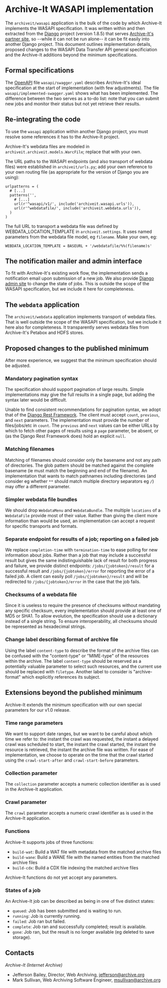 # Archive-It WASAPI implementation

The `archiveit/wasapi` application is the bulk of the code by which Archive-It implements the WASAPI specification.  It was written within and then extracted from the [Django](https://www.djangoproject.com/) project (version 1.8.5) that serves [Archive-It's partner site](https://partner.archive-it.org/), so --while it can not be run alone-- it can be fit easily into another Django project. This document outlines implementation details, proposed changes to the WASAPI Data Transfer API general specificiation and the Archive-It additions beyond the minimum specifications.


## Formal specifications

The [OpenAPI](https://www.openapis.org/) file `wasapi/swagger.yaml` describes Archive-It's ideal specification at the start of implementation (with few adjustments).  The file `wasapi/implemented-swagger.yaml` shows what has been implemented.  The difference between the two serves as a to-do list:  note that you can submit new jobs and monitor their status but not yet retrieve their results.


## Re-integrating the code

To use the `wasapi` application within another Django project, you must resolve some references it has to the Archive-It project.

Archive-It's webdata files are modeled in `archiveit.archiveit.models.WarcFile`; replace that with your own.

The URL paths to the WASAPI endpoints (and also transport of webdata files) were established in `archiveit/urls.py`; add your own reference to your own routing file (as appropriate for the version of Django you are using):

    urlpatterns = (
      # [...]
      patterns('',
        # [...]
        url(r'^wasapi/v1/', include('archiveit.wasapi.urls')),
        url(r'^webdatafile/', include('archiveit.webdata.urls')),
      )
    )

The full URL to transport a webdata file was defined by WEBDATA_LOCATION_TEMPLATE in `archiveit.settings`.  It uses named parameters from the webdata file model, eg `filename`.  Make your own, eg:

    WEBDATA_LOCATION_TEMPLATE = BASEURL + '/webdatafile/%%(filename)s'


## The notification mailer and admin interface

To fit with Archive-It's existing work flow, the implementation sends a notification email upon submission of a new job.  We also provide [Django admin site](https://docs.djangoproject.com/en/dev/ref/contrib/admin/) to change the state of jobs.  This is outside the scope of the WASAPI specification, but we include it here for completeness.

## The `webdata` application

The `archiveit/webdata` application implements transport of webdata files.  That is well outside the scope of the WASAPI specification, but we include it here also for completeness.  It transparently serves webdata files from Archive-It's Petabox and HDFS stores.


## Proposed changes to the published minimum

After more experience, we suggest that the minimum specification should be
adjusted.

### Mandatory pagination syntax

The specification should support pagination of large results.  Simple
implementations may give the full results in a single page, but adding the
syntax later would be difficult.

Unable to find consistent recommendations for pagination syntax, we adopt that
of the [Django Rest Framework](http://www.django-rest-framework.org/).  The
client must accept `count`, `previous`, and `next` parameters.  The
implementation must provide the number of files/jobs/etc in `count`.  The
`previous` and `next` values can be either URLs by which to fetch other pages
of results using a `page` parameter, be absent, or (as the Django Rest
Framework does) hold an explicit `null`.

### Matching filenames

Matching of filenames should consider only the basename and not any path of
directories.  The glob pattern should be matched against the complete basename
(ie must match the beginning and end of the filename).  An implementation that
wants to match pathnames including directories (and consider eg whether `**`
should match multiple directory separators eg `/`) may offer a different
parameter.

### Simpler webdata file bundles

We should drop `WebdataMenu` and `WebdataBundle`.  The multiple `locations` of
a `WebdataFile` provide most of their value.  Rather than giving the client
more information than would be used, an implementation can accept a request for
specific transports and formats.

### Separate endpoint for results of a job; reporting on a failed job

We replace `completion-time` with `termination-time` to ease polling for new
information about jobs.  Rather than a job that may include a successful result
but gives the same indistinguishable lack of result for both progress and
failure, we provide distinct endpoints:  `/jobs/{jobtoken}/result` for a
successful result and `/jobs/{jobtoken}/error` for reporting the error of a
failed job.  A client can easily poll `/jobs/{jobtoken}/result` and will be
redirected to `/jobs/{jobtoken}/error` in the case that the job fails.

### Checksums of a webdata file

Since it is useless to require the presence of checksums without mandating any
specific checksum, every implementation should provide at least one of MD5 or
SHA1.  To allow evolution, the specification should use a dictionary instead of
a single string.  To ensure interoperability, all checksums should be
represented as hexadecimal strings.

### Change label describing format of archive file

Using the label `content-type` to describe the format of the archive files can
be confused with the "content-type" or "MIME-type" of the resources within the
archive.  The label `content-type` should be reserved as a potentially valuable
parameter to select such resources, and the current use should be replaced with
`filetype`.  Another label to consider is "archive-format" which explicitly
references its subject.


## Extensions beyond the published minimum

Archive-It extends the minimum specification with our own special parameters for our v1.0 release.

### Time range parameters

We want to support date ranges, but we want to be careful about which time we
refer to:  the instant the crawl was requested, the instant a delayed crawl was
scheduled to start, the instant the crawl started, the instant the resource is
retrieved, the instant the archive file was written.  For ease of
implementation, we choose to operate on the time that the crawl started using
the `crawl-start-after` and `crawl-start-before` parameters.

### Collection parameter

The `collection` parameter accepts a numeric collection identifier as is used
in the Archive-It application.

### Crawl parameter

The `crawl` parameter accepts a numeric crawl identifier as is used in the
Archive-It application.

### Functions

Archive-It supports jobs of three functions:
- `build-wat`:  Build a WAT file with metadata from the matched archive files
- `build-wane`:  Build a WANE file with the named entities from the matched
  archive files
- `build-cdx`:  Build a CDX file indexing the matched archive files

Archive-It functions do not yet accept any parameters.

### States of a job

An Archive-It job can be described as being in one of five distinct states:
- `queued`:  Job has been submitted and is waiting to run.
- `running`:  Job is currently running.
- `failed`:  Job ran but failed.
- `complete`:  Job ran and successfully completed; result is available.
- `gone`:  Job ran, but the result is no longer available (eg deleted to save
  storage).

## Contacts

*Archive-It (Internet Archive)*
* Jefferson Bailey, Director, Web Archiving, jefferson@archive.org
* Mark Sullivan, Web Archiving Software Engineer, msullivan@archive.org
